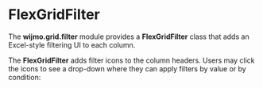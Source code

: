 FlexGridFilter
==============

The **wijmo.grid.filter** module provides a **FlexGridFilter** class that adds
an Excel-style filtering UI to each column.

The **FlexGridFilter** adds filter icons to the column headers.
Users may click the icons to see a drop-down where they can apply filters by value or by condition: